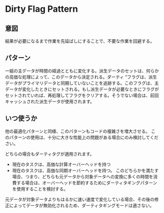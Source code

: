 # Dirty Flag Pattern 

## 意図

結果が必要になるまで作業を先延ばしにすることで、不要な作業を回避する。




## パターン

一組の主データが時間の経過とともに変化する。派生データのセットは、何らかの高価な処理によって、このデータから決定される。ダーティ "フラグは、派生データがプライマリデータと同期していないことを追跡する。このフラグは、主データが変化したときにセットされる。もし派生データが必要なときにフラグがセットされていれば、再処理してフラグをクリアする。そうでない場合は、前回キャッシュされた派生データが使用されます。






## いつ使うか

他の最適化パターンと同様、このパターンもコードの複雑さを増大させる。 このパターンの使用は、十分に大きな性能上の問題がある場合にのみ検討してください。

どちらの場合もダーティタグが適用されます。
- 現在のタスクは、高価な計算オーバーヘッドを持つ
- 現在のタスクは、高価な同期オーバーヘッドを持つ。
  このどちらかを満たす場合、つまり、どちらも元データから対象データへの変換に多くの時間を消費する場合は、オーバーヘッドを節約するためにダーティタギングパターンを使用することを検討する。

元データが対象データよりもはるかに速い速度で変化している場合、その後の修正によってデータが無効化されるため、ダーティタギングモードは適さない。

